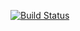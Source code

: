 [![Build Status](https://travis-ci.org/leeavital/scala-wal.svg?branch=master)](https://travis-ci.org/leeavital/scala-wal)
